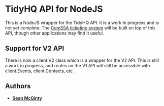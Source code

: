 # TidyHQ API for NodeJS

This is a NodeJS wrapper for the TidyHQ API. It is a work in progress and is not yet complete.
The [ComSSA ticketing system](https://github.com/s3ansh33p/TidyHQ-App) will be built on top of this API, though other applications may find it useful.

## Support for V2 API

There is now a client.V2 class which is a wrapper for the V2 API. This is still a work in progress, and routes on the V1 API will still be accessible with client.Events, client.Contacts, etc.

## Authors

- [**Sean McGinty**](https://github.com/s3ansh33p)
